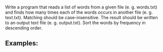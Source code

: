 Write a program that reads a list of words from a given file (e. g. words.txt) and finds how many times each of the words occurs in another file (e. g. text.txt). Matching should be case-insensitive. The result should be written to an output text file (e. g. output.txt). Sort the words by frequency in descending order.

## Examples:

